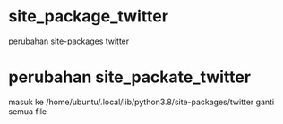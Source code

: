 # site_package_twitter
perubahan site-packages twitter

# perubahan site_packate_twitter

masuk ke /home/ubuntu/.local/lib/python3.8/site-packages/twitter
ganti semua file
